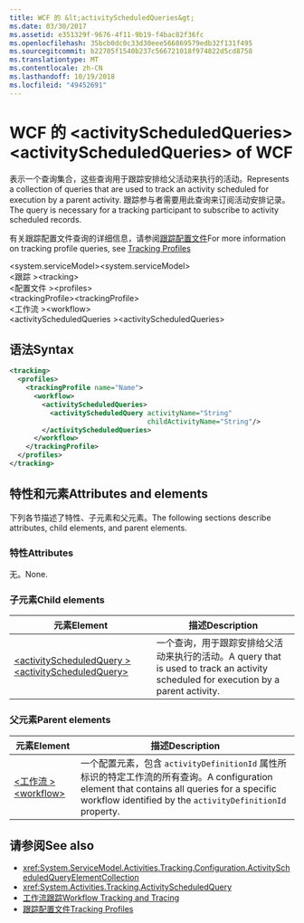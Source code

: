 ```yaml
---
title: WCF 的 &lt;activityScheduledQueries&gt;
ms.date: 03/30/2017
ms.assetid: e351329f-9676-4f11-9b19-f4bac82f36fc
ms.openlocfilehash: 35bcb0dc0c33d30eee566869579edb32f131f495
ms.sourcegitcommit: b22705f1540b237c566721018f974822d5cd8758
ms.translationtype: MT
ms.contentlocale: zh-CN
ms.lasthandoff: 10/19/2018
ms.locfileid: "49452691"
---
```

# <a name="ltactivityscheduledqueriesgt-of-wcf"></a><span data-ttu-id="4ca7d-102">WCF 的 &lt;activityScheduledQueries&gt;</span><span class="sxs-lookup"><span data-stu-id="4ca7d-102">&lt;activityScheduledQueries&gt; of WCF</span></span>
<span data-ttu-id="4ca7d-103">表示一个查询集合，这些查询用于跟踪安排给父活动来执行的活动。</span><span class="sxs-lookup"><span data-stu-id="4ca7d-103">Represents a collection of queries that are used to track an activity scheduled for execution by a parent activity.</span></span> <span data-ttu-id="4ca7d-104">跟踪参与者需要用此查询来订阅活动安排记录。</span><span class="sxs-lookup"><span data-stu-id="4ca7d-104">The query is necessary for a tracking participant to subscribe to activity scheduled records.</span></span>  
  
<span data-ttu-id="4ca7d-105">有关跟踪配置文件查询的详细信息，请参阅[跟踪配置文件](../../../../../docs/framework/windows-workflow-foundation/tracking-profiles.md)</span><span class="sxs-lookup"><span data-stu-id="4ca7d-105">For more information on tracking profile queries, see [Tracking Profiles](../../../../../docs/framework/windows-workflow-foundation/tracking-profiles.md)</span></span>  
  
<span data-ttu-id="4ca7d-106">\<system.serviceModel></span><span class="sxs-lookup"><span data-stu-id="4ca7d-106">\<system.serviceModel></span></span>  
<span data-ttu-id="4ca7d-107">\<跟踪 ></span><span class="sxs-lookup"><span data-stu-id="4ca7d-107">\<tracking></span></span>  
<span data-ttu-id="4ca7d-108">\<配置文件 ></span><span class="sxs-lookup"><span data-stu-id="4ca7d-108">\<profiles></span></span>  
<span data-ttu-id="4ca7d-109">\<trackingProfile></span><span class="sxs-lookup"><span data-stu-id="4ca7d-109">\<trackingProfile></span></span>  
<span data-ttu-id="4ca7d-110">\<工作流 ></span><span class="sxs-lookup"><span data-stu-id="4ca7d-110">\<workflow></span></span>  
<span data-ttu-id="4ca7d-111">\<activityScheduledQueries ></span><span class="sxs-lookup"><span data-stu-id="4ca7d-111">\<activityScheduledQueries></span></span>  
  
## <a name="syntax"></a><span data-ttu-id="4ca7d-112">语法</span><span class="sxs-lookup"><span data-stu-id="4ca7d-112">Syntax</span></span>  
  
```xml  
<tracking>
  <profiles>
    <trackingProfile name="Name">
      <workflow>
        <activityScheduledQueries>
          <activityScheduledQuery activityName="String"   
                                  childActivityName="String"/>
        </activityScheduledQueries>
      </workflow>
    </trackingProfile>
  </profiles>
</tracking>
```  
  
## <a name="attributes-and-elements"></a><span data-ttu-id="4ca7d-113">特性和元素</span><span class="sxs-lookup"><span data-stu-id="4ca7d-113">Attributes and elements</span></span>  

<span data-ttu-id="4ca7d-114">下列各节描述了特性、子元素和父元素。</span><span class="sxs-lookup"><span data-stu-id="4ca7d-114">The following sections describe attributes, child elements, and parent elements.</span></span>  
  
### <a name="attributes"></a><span data-ttu-id="4ca7d-115">特性</span><span class="sxs-lookup"><span data-stu-id="4ca7d-115">Attributes</span></span>  

<span data-ttu-id="4ca7d-116">无。</span><span class="sxs-lookup"><span data-stu-id="4ca7d-116">None.</span></span>  
  
### <a name="child-elements"></a><span data-ttu-id="4ca7d-117">子元素</span><span class="sxs-lookup"><span data-stu-id="4ca7d-117">Child elements</span></span>  
  
|<span data-ttu-id="4ca7d-118">元素</span><span class="sxs-lookup"><span data-stu-id="4ca7d-118">Element</span></span>|<span data-ttu-id="4ca7d-119">描述</span><span class="sxs-lookup"><span data-stu-id="4ca7d-119">Description</span></span>|  
|-------------|-----------------|  
|[<span data-ttu-id="4ca7d-120">\<activityScheduledQuery ></span><span class="sxs-lookup"><span data-stu-id="4ca7d-120">\<activityScheduledQuery></span></span>](activityscheduledquery-of-wcf.md)|<span data-ttu-id="4ca7d-121">一个查询，用于跟踪安排给父活动来执行的活动。</span><span class="sxs-lookup"><span data-stu-id="4ca7d-121">A query that is used to track an activity scheduled for execution by a parent activity.</span></span>|  
  
### <a name="parent-elements"></a><span data-ttu-id="4ca7d-122">父元素</span><span class="sxs-lookup"><span data-stu-id="4ca7d-122">Parent elements</span></span>  
  
|<span data-ttu-id="4ca7d-123">元素</span><span class="sxs-lookup"><span data-stu-id="4ca7d-123">Element</span></span>|<span data-ttu-id="4ca7d-124">描述</span><span class="sxs-lookup"><span data-stu-id="4ca7d-124">Description</span></span>|  
|-------------|-----------------|  
|[<span data-ttu-id="4ca7d-125">\<工作流 ></span><span class="sxs-lookup"><span data-stu-id="4ca7d-125">\<workflow></span></span>](../../../../../docs/framework/configure-apps/file-schema/windows-workflow-foundation/workflow.md)|<span data-ttu-id="4ca7d-126">一个配置元素，包含 `activityDefinitionId` 属性所标识的特定工作流的所有查询。</span><span class="sxs-lookup"><span data-stu-id="4ca7d-126">A configuration element that contains all queries for a specific workflow identified by the `activityDefinitionId` property.</span></span>|  
  
## <a name="see-also"></a><span data-ttu-id="4ca7d-127">请参阅</span><span class="sxs-lookup"><span data-stu-id="4ca7d-127">See also</span></span>  

- <xref:System.ServiceModel.Activities.Tracking.Configuration.ActivityScheduledQueryElementCollection>
- <xref:System.Activities.Tracking.ActivityScheduledQuery>
- [<span data-ttu-id="4ca7d-128">工作流跟踪</span><span class="sxs-lookup"><span data-stu-id="4ca7d-128">Workflow Tracking and Tracing</span></span>](../../../../../docs/framework/windows-workflow-foundation/workflow-tracking-and-tracing.md)
- [<span data-ttu-id="4ca7d-129">跟踪配置文件</span><span class="sxs-lookup"><span data-stu-id="4ca7d-129">Tracking Profiles</span></span>](../../../../../docs/framework/windows-workflow-foundation/tracking-profiles.md)
